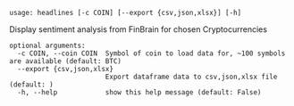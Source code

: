 ```
usage: headlines [-c COIN] [--export {csv,json,xlsx}] [-h]
```

Display sentiment analysis from FinBrain for chosen Cryptocurrencies

```
optional arguments:
  -c COIN, --coin COIN  Symbol of coin to load data for, ~100 symbols are available (default: BTC)
  --export {csv,json,xlsx}
                        Export dataframe data to csv,json,xlsx file (default: )
  -h, --help            show this help message (default: False)
```
